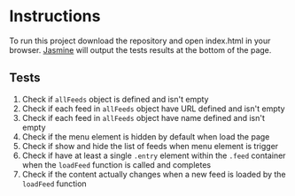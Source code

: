 # Instructions

To run this project download the repository and open index.html in your browser. [Jasmine](http://jasmine.github.io/) will output the tests results at the bottom of the page.

## Tests

1. Check if `allFeeds` object is defined and isn't empty
2. Check if each feed in `allFeeds` object have URL defined and isn't empty
3. Check if each feed in `allFeeds` object have name defined and isn't empty
4. Check if the menu element is hidden by default when load the page
5. Check if show and hide the list of feeds when menu element is trigger 
6. Check if have at least a single `.entry` element within the `.feed` container when the `loadFeed` function is called and completes
7. Check if the content actually changes when a new feed is loaded by the `loadFeed` function
